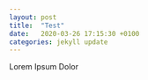 ```yaml
---
layout: post
title:  "Test"
date:   2020-03-26 17:15:30 +0100
categories: jekyll update
---
```

Lorem Ipsum Dolor
